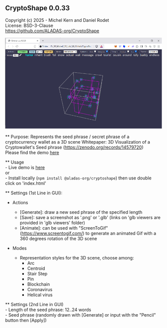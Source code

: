 ## CryptoShape 0.0.33 
Copyright (c) 2025 - Michel Kern and Daniel Rodet     
License: BSD-3-Clause   
https://github.com/ALADAS-org/CryptoShape

![](https://github.com/ALADAS-org/Cryptoshape/blob/master/gallery/screenshots/cryptoshape_0_0_28.png)

** Purpose: Represents the seed phrase / secret phrase of a cryptocurrency wallet as a 3D scene 
   Whitepaper: 3D Visualization of a Cryptowallet's Seed phrase (https://zenodo.org/records/14579720)    
   Please find the demo [here](https://aladas-org.github.io/aladas.github.io/)

** Usage    
    - Live demo is [here](https://aladas-org.github.io/aladas.github.io/)    
	or    
	- Install locally (`npm install @aladas-org/cryptoshape`) then use double click on 'index.html'

** Settings (1st Line in GUI):     

* Actions    
    - [Generate]: draw a new seed phrase of the specified length
	- [Save]: save a screenshot as '.png' or '.glb' (links on 'glb viewers are provided in 'glb viewers' folder)
	- [Animate]: can be used with "ScreenToGif" (https://www.screentogif.com/) to generate 
	  an animated Gif with a 360 degrees rotation of the 3D scene
	
* Modes    
    - Representation styles for the 3D scene, choose among:
		- Arc
		- Centroid
		- Stair Step
		- Pin
		- Blockchain
		- Coronavirus
		- Helical virus
		
** Settings (2nd Line in GUI)    
	- Length of the seed phrase: 12..24 words    
	- Seed phrase (randomly drawn with [Generate] or input with the "Pencil" button then [Apply])
	
